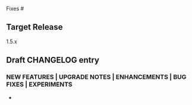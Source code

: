 <!--

Describe in detail the changes you are proposing, and the rationale.

See the contributing guide:

https://github.com/opentffoundation/.github/CONTRIBUTING.md

-->

<!--

Link all GitHub issues fixed by this PR, and add references to prior
related PRs.

-->

Fixes #

## Target Release

<!--

In normal circumstances we only target changes at the upcoming minor
release, or as a patch to the current minor version. If you need to
port a security fix to an older release, highlight this here by listing
all targeted releases.

If targeting the next patch release, also add the relevant x.y-backport
label to enable the backport bot.

-->

1.5.x

## Draft CHANGELOG entry

<!--

Choose a category, delete the others:

-->

### NEW FEATURES | UPGRADE NOTES | ENHANCEMENTS | BUG FIXES | EXPERIMENTS

<!--

Write a short description of the user-facing change. Examples:

- `opentf show -json`: Fixed crash with sensitive set values.
- When rendering a diff, OpenTF now quotes the name of any object attribute whose string representation is not a valid identifier.
- The local token configuration in the cloud and remote backend now has higher priority than a token specified in a credentials block in the CLI configuration.

-->

-
